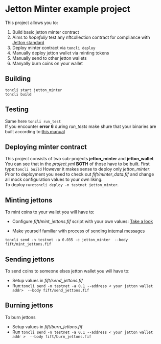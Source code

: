# Jetton Minter example project

This project allows you to:

1.  Build basic jetton minter contract
2.  Aims to *hopefully* test any nftcollection contract for compliance with [Jetton standard](https://github.com/ton-blockchain/TIPs/issues/74)
3.  Deploy minter contract via `toncli deploy`
4.  Manually deploy jetton wallet via minting tokens
5.  Manually send to other jetton wallets
6.  Manyally burn coins on your wallet

## Building

  `toncli start jetton_minter`  
  `toncli build`  

## Testing

  Same here `toncli run_test`  
  If you encounter **error 6** during *run_tests*
  make shure that your binaries are built according to:[this manual](https://github.com/disintar/toncli/blob/master/docs/advanced/func_tests_new.md)
  
## Deploying minter contract

  This project consists of two sub-projects **jetton_minter** and **jetton_wallet**
  You can see that in the *project.yml*
  **BOTH** of those have to be built.
  First type:`toncli build`
  However it makes sense to deploy only *jetton_minter*.  
  Prior to deployment you need to check out *fift/minter_data.fif*
  and change all mock configuration values to your own liking.  
  To deploy run:`toncli deploy -n testnet jetton_minter`.  
  
## Minting jettons

  To mint coins to your wallet
  you will have to:  
  
+   Configure *fift/mint_jettons.fif* script with your own values:
[Take a look](https://github.com/ton-blockchain/TIPs/issues/74)  

+   Make yourself familiar with process of sending  [internal messages](https://github.com/disintar/toncli/blob/master/docs/advanced/send_fift_internal.md)  

`toncli send -n testnet -a 0.035 -c jetton_minter  --body fift/mint_jettons.fif`

## Sending jettons

  To send coins to someone elses jetton wallet
  you will have to:

+   Setup values in *fift/send_jettons.fif*  
+   Run:`toncli send -n testnet -a 0.1 --address < your jetton wallet addr>  --body fift/send_jettons.fif`  

## Burning jettons

  To burn jettons

+   Setup values in *fift/burn_jettons.fif*
+   Run `toncli send -n testnet -a 0.1 --address < your jetton wallet addr >  --body fift/burn_jettons.fif`
